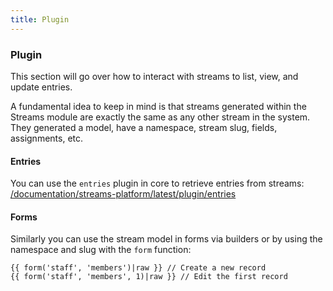 ```yaml
---
title: Plugin
---
```


### Plugin

This section will go over how to interact with streams to list, view, and update entries.

A fundamental idea to keep in mind is that streams generated within the Streams module are exactly the same as any other stream in the system. They generated a model, have a namespace, stream slug, fields, assignments, etc. 


#### Entries

You can use the `entries` plugin in core to retrieve entries from streams: [/documentation/streams-platform/latest/plugin/entries](/documentation/streams-platform/latest/plugin/entries)


#### Forms

Similarly you can use the stream model in forms via builders or by using the namespace and slug with the `form` function:

    {{ form('staff', 'members')|raw }} // Create a new record
    {{ form('staff', 'members', 1)|raw }} // Edit the first record
